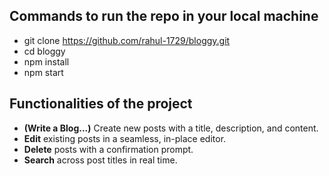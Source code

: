 ## Commands to run the repo in your local machine
- git clone https://github.com/rahul-1729/bloggy.git
- cd bloggy
- npm install
- npm start
  
## Functionalities of the project
- **(Write a Blog...)** Create new posts with a title, description, and content.
- **Edit** existing posts in a seamless, in-place editor.
- **Delete** posts with a confirmation prompt.
- **Search** across post titles in real time.

  
